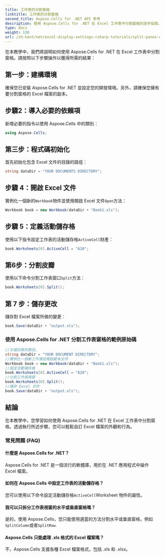 ```yaml
---
title: 工作表的分割窗格
linktitle: 工作表的分割窗格
second_title: Aspose.Cells for .NET API 參考
description: 使用 Aspose.Cells for .NET 在 Excel 工作表中分割窗格的逐步指南。
type: docs
weight: 130
url: /zh-hant/net/excel-display-settings-csharp-tutorials/split-panes-of-worksheet/
---
```

在本教學中，我們將說明如何使用 Aspose.Cells for .NET 在 Excel 工作表中分割窗格。請按照以下步驟操作以獲得所需的結果：

## 第一步：建構環境

確保您已安裝 Aspose.Cells for .NET 並設定您的開發環境。另外，請確保您擁有要分割窗格的 Excel 檔案的副本。

## 步驟2：導入必要的依賴項

新增必要的指令以使用 Aspose.Cells 中的類別：

```csharp
using Aspose.Cells;
```

## 第三步：程式碼初始化

首先初始化包含 Excel 文件的目錄的路徑：

```csharp
string dataDir = "YOUR DOCUMENTS DIRECTORY";
```

## 步驟 4：開啟 Excel 文件

實例化一個新的`Workbook`物件並使用開啟 Excel 文件`Open`方法：

```csharp
Workbook book = new Workbook(dataDir + "Book1.xls");
```

## 步驟 5：定義活動儲存格

使用以下指令設定工作表的活動儲存格`ActiveCell`財產：

```csharp
book.Worksheets[0].ActiveCell = "A20";
```

## 第6步：分割皮瓣

使用以下命令分割工作表窗口`Split`方法：

```csharp
book.Worksheets[0].Split();
```

## 第 7 步：儲存更改

儲存對 Excel 檔案所做的變更：

```csharp
book.Save(dataDir + "output.xls");
```

### 使用 Aspose.Cells for .NET 分割工作表窗格的範例原始碼 

```csharp
//文檔目錄的路徑。
string dataDir = "YOUR DOCUMENT DIRECTORY";
//實例化一個新工作簿並開啟範本文件
Workbook book = new Workbook(dataDir + "Book1.xls");
//設定活動儲存格
book.Worksheets[0].ActiveCell = "A20";
//分割工作表視窗
book.Worksheets[0].Split();
//儲存 Excel 文件
book.Save(dataDir + "output.xls");
```

## 結論

在本教學中，您學習如何使用 Aspose.Cells for .NET 在 Excel 工作表中分割窗格。透過執行所述步驟，您可以輕鬆自訂 Excel 檔案的外觀和行為。

### 常見問題 (FAQ)

#### 什麼是 Aspose.Cells for .NET？

Aspose.Cells for .NET 是一個流行的軟體庫，用於在 .NET 應用程式中操作 Excel 檔案。

#### 如何在 Aspose.Cells 中設定工作表的活動儲存格？

您可以使用以下命令設定活動儲存格`ActiveCell`Worksheet 物件的屬性。

#### 我可以只拆分工作表視窗的水平或垂直窗格嗎？

是的，使用 Aspose.Cells，您只能使用適當的方法分割水平或垂直窗格，例如`SplitColumn`或者`SplitRow`.

#### Aspose.Cells 只能處理 .xls 格式的 Excel 檔案嗎？

不，Aspose.Cells 支援各種 Excel 檔案格式，包括 .xls 和 .xlsx。